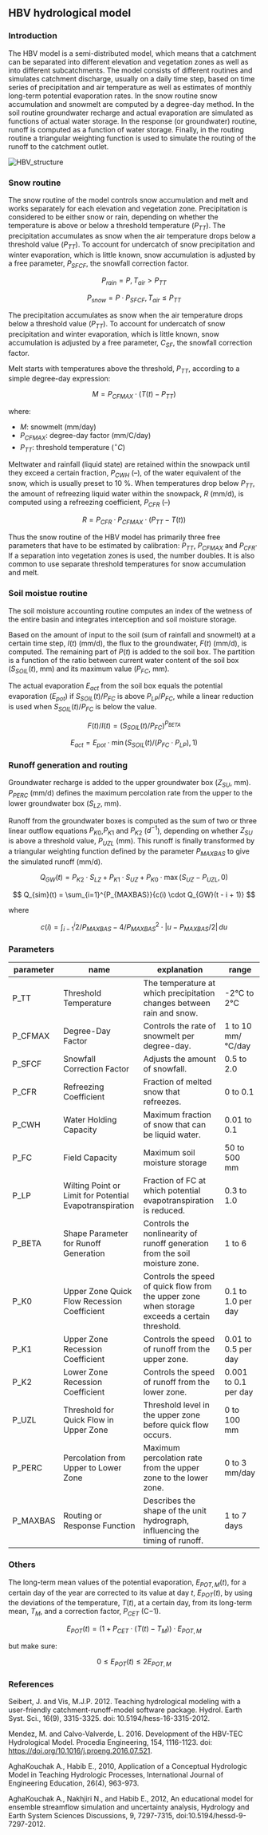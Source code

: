 ## HBV hydrological model
### Introduction
The HBV model is a semi-distributed model, which means
that a catchment can be separated into different elevation
and vegetation zones as well as into different subcatchments. 
The model consists of different routines and simulates
catchment discharge, usually on a daily time step,
based on time series of precipitation and air temperature
as well as estimates of monthly long-term potential evaporation
rates. In the snow routine snow accumulation and
snowmelt are computed by a degree-day method. In the soil
routine groundwater recharge and actual evaporation are simulated
as functions of actual water storage. In the response
(or groundwater) routine, runoff is computed as a function
of water storage. Finally, in the routing routine a triangular
weighting function is used to simulate the routing of the
runoff to the catchment outlet.

![HBV_structure](./structure_HBV.png)

### Snow routine

The snow routine of the model controls snow accumulation and melt and works separately for each elevation and vegetation zone. Precipitation is considered to be either snow or rain, depending on whether the temperature is above
or below a threshold temperature ($P_{TT}$). The precipitation accumulates as snow when the air temperature drops below a threshold value ($P_{TT}$). To account for undercatch of snow precipitation and winter evaporation, which is little known, snow accumulation is adjusted by a free parameter, $P_{SFCF}$, the snowfall correction factor.

$$
P_{rain} = P, T_{air} > P_{TT}
$$

$$
P_{snow} = P \cdot P_{SFCF}, T_{air} \leq P_{TT}
$$


The precipitation accumulates as snow when the air temperature drops below a threshold value ($P_{TT}$). To account for undercatch of snow precipitation and winter evaporation, which is little known, snow accumulation is adjusted by a free parameter, $C_{SF}$, the snowfall correction factor.

Melt starts with temperatures above the threshold, $P_{TT}$, according to a simple degree-day expression:

$$
M = P_{CFMAX} \cdot (T(t) - P_{TT})
$$

where:

- $M$: snowmelt (mm/day)
- $P_{CFMAX}$: degree-day factor (mm/C/day)
- $P_{TT}$: threshold temperature ($^{\circ}C$)

Meltwater and rainfall (liquid state) are retained within the snowpack until they exceed a certain fraction, $P_{CWH}$ (–), of the water equivalent of the snow, which is usually preset to 10 %. When temperatures drop below $P_{TT}$, the amount of refreezing liquid water within the snowpack, $R$ (mm/d), is computed using a refreezing coefficient, $P_{CFR}$ (–)

$$
R = P_{CFR} \cdot P_{CFMAX} \cdot (P_{TT} - T(t))
$$


Thus the snow routine of the HBV model has primarily three free parameters that have to be estimated by calibration: $P_{TT}$, $P_{CFMAX}$ and $P_{CFR}$· lf a separation into vegetation zones is used, the number doubles. It is also common to use separate threshold temperatures for snow accumulation and melt.


### Soil moistue routine

The soil moisture accounting routine computes an index of the wetness of the entire basin and integrates interception and soil moisture storage. 

Based on the amount of input to the soil (sum of rainfall and
snowmelt) at a certain time step, $I(t)$ (mm/d), the flux to the groundwater, $F(t)$ (mm/d), is computed. The remaining part of $P(t)$ is added to the soil box. The partition is a function of the ratio between current water content of the
soil box ($S_{SOIL}(t)$, mm) and its maximum value ($P_{FC}$, mm). 

The actual evaporation $E_{act}$ from the soil box equals the potential evaporation ($E_{pot}$) if $S_{SOIL}(t) / P_{FC}$ is above $P_{LP} / {P_{FC}}$, while a linear reduction is used when $S_{SOIL}(t) / P_{FC}$ is below the value.

$$
F(t) / I(t) = (S_{SOIL}(t) / P_{FC}) ^{P_{BETA}}
$$


$$
E_{act} = E_{pot} \cdot \min(S_{SOIL}(t) / (P_{FC} \cdot P_{LP}), 1)
$$


### Runoff generation and routing

Groundwater recharge is added to the upper groundwater box ($Z_{SU}$, mm). 
$P_{PERC}$ (mm/d) defines the maximum percolation rate from the upper to the lower groundwater box ($S_{LZ}$, mm). 

Runoff from the groundwater boxes is computed as the sum of two or three linear outflow equations $P_{K0}$,$P_{K1}$ and $P_{K2}$ ($d^{−1}$), depending on whether $Z_{SU}$ is above a threshold value, $P_{UZL}$ (mm). This runoff is finally transformed by a triangular weighting function defined by the parameter $P_{MAXBAS}$ to give the simulated runoff (mm/d).

$$
Q_{GW}(t) = P_{K2} \cdot S_{LZ} + P_{K1} \cdot S_{UZ} + P_{K0} \cdot \max(S_{UZ} - P_{UZL}, 0)
$$

$$
Q_{sim}(t) = \sum_{i=1}^{P_{MAXBAS}}{c(i) \cdot Q_{GW}(t - i + 1)}
$$

where 

$$
c(i) = \int_{i-1}^{i}{2/P_{MAXBAS} - 4 / P_{MAXBAS}^2 \cdot |u - P_{MAXBAS} / 2| \, du}
$$

### Parameters

| parameter | name | explanation  |     range    |
| --------- | -----| ----------- | ------------ |
| P_TT | Threshold Temperature | The temperature at which precipitation changes between rain and snow. | -2°C to 2°C|
| P_CFMAX | Degree-Day Factor | Controls the rate of snowmelt per degree-day. | 1 to 10 mm/°C/day|
| P_SFCF | Snowfall Correction Factor | Adjusts the amount of snowfall. | 0.5 to 2.0 |
| P_CFR  | Refreezing Coefficient | Fraction of melted snow that refreezes. |  0 to 0.1 |
| P_CWH  | Water Holding Capacity | Maximum fraction of snow that can be liquid water. | 0.01 to 0.1 |
| P_FC | Field Capacity | Maximum soil moisture storage |  50 to 500 mm |
| P_LP | Wilting Point or Limit for Potential Evapotranspiration | Fraction of FC at which potential evapotranspiration is reduced. | 0.3 to 1.0 |
| P_BETA | Shape Parameter for Runoff Generation | Controls the nonlinearity of runoff generation from the soil moisture zone. | 1 to 6 |
| P_K0 | Upper Zone Quick Flow Recession Coefficient | Controls the speed of quick flow from the upper zone when storage exceeds a certain threshold. | 0.1 to 1.0 per day |
| P_K1 | Upper Zone Recession Coefficient | Controls the speed of runoff from the upper zone. | 0.01 to 0.5 per day |
| P_K2 | Lower Zone Recession Coefficient | Controls the speed of runoff from the lower zone. | 0.001 to 0.1 per day |
| P_UZL | Threshold for Quick Flow in Upper Zone | Threshold level in the upper zone before quick flow occurs. | 0 to 100 mm |
| P_PERC | Percolation from Upper to Lower Zone | Maximum percolation rate from the upper zone to the lower zone. | 0 to 3 mm/day |
| P_MAXBAS | Routing or Response Function | Describes the shape of the unit hydrograph, influencing the timing of runoff. | 1 to 7 days |

### Others

The long-term mean values of the potential evaporation, $E_{POT,M}(t)$, for a certain day of the year are corrected to its value at day $t$, $E_{POT}(t)$, by using the deviations of the temperature, $T(t)$, at a certain day, from its long-term mean, $T_{M}$, and a correction factor, $P_{CET}$ (C−1).

$$
E_{POT}(t) = (1 + P_{CET} \cdot (T(t) - T_{M})) \cdot E_{POT,M}
$$

but make sure:

$$
0 \leq E_{POT}(t) \leq 2 E_{POT,M}
$$


### References

Seibert, J. and Vis, M.J.P.  2012.  Teaching hydrological modeling with a user-friendly catchment-runoff-model software package. Hydrol. Earth Syst. Sci., 16(9), 3315-3325. doi: 10.5194/hess-16-3315-2012.

Mendez, M. and Calvo-Valverde, L.  2016.  Development of the HBV-TEC Hydrological Model. Procedia Engineering, 154, 1116-1123. doi: https://doi.org/10.1016/j.proeng.2016.07.521.

AghaKouchak A., Habib E., 2010, Application of a Conceptual Hydrologic
Model in Teaching Hydrologic Processes, International Journal of Engineering Education, 26(4), 963-973. 

AghaKouchak A., Nakhjiri N., and Habib E., 2012, An educational model for ensemble streamflow simulation and uncertainty analysis, Hydrology and Earth System Sciences Discussions, 9, 7297-7315, doi:10.5194/hessd-9-7297-2012.
